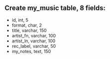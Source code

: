 ## Create my_music table, 8 fields:
- id, int, 5
- format, char, 2
- title, varchar, 150
- artist_fn, varchar, 100
- artist_ln, varchar, 100
- rec_label, varchar, 50
- my_notes, text, 150